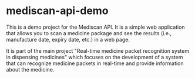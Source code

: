 # mediscan-api-demo

This is a demo project for the Mediscan API. It is a simple web application that allows you to scan a medicine package and see the results (i.e., manufacture date, expiry date, etc.) in a web page.

It is part of the main project "Real-time medicine packet recognition system in dispensing medicines" which focuses on the development of a system that can recognize medicine packets in real-time and provide information about the medicine.